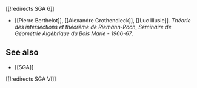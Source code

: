 [[!redirects SGA 6]]
* [[Pierre Berthelot]], [[Alexandre Grothendieck]], [[Luc Illusie]].  _Théorie des intersections et théorème de Riemann-Roch_, _Séminaire de Géométrie Algébrique du Bois Marie - 1966-67_.

## See also

* [[SGA]]

[[!redirects SGA VI]]
